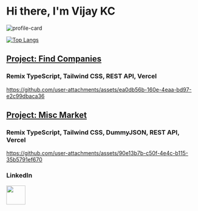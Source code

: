 # Hi there, I'm Vijay KC
![profile-card](https://github.com/user-attachments/assets/b1a4e93b-70da-40bc-ad5b-457798ea818f)

[![Top Langs](https://github-readme-stats.vercel.app/api/top-langs/?username=kcvijay&layout=compact)](https://github.com/anuraghazra/github-readme-stats)

## <a href="https://find-companies.vercel.app" target="_blank">Project: Find Companies</a>  
### Remix TypeScript, Tailwind CSS, REST API, Vercel
https://github.com/user-attachments/assets/ea0db56b-160e-4eaa-bd97-e2c99dbaca36

## <a href="https://misc-market.vercel.app" target="_blank">Project: Misc Market</a>  
### Remix TypeScript, Tailwind CSS, DummyJSON, REST API, Vercel
https://github.com/user-attachments/assets/90e13b7b-c50f-4e4c-b115-35b5791ef670

### LinkedIn

<a href="https://www.linkedin.com/in/vijaykc/" target="_blank"><img height="50" src="https://www.vectorlogo.zone/logos/linkedin/linkedin-ar21.svg" /></a>
